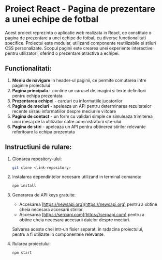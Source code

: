 # Proiect React - Pagina de prezentare a unei echipe de fotbal
Acest proiect reprezinta o aplicatie web realizata in React, ce constituie o pagina de prezentare a unei echipe de fotbal, cu diverse functionalitati specifice. Proiectul este modular, utilizand componente reutilizabile si stiluri CSS personalizate. Scopul paginii este crearea unei experiente interactive pentru utilizatori, oferind o prezentare atractiva a echipei.

## Functionalitati:
1. **Meniu de navigare** in header-ul paginii, ce permite comutarea intre paginile proiectului
2. **Pagina principala** - contine un carusel de imagini si texte definitorii pentru echipa prezentata
3. **Prezentarea echipei** - carduri cu informatiile jucatorilor
4. **Pagina de meciuri** - apeleaza un API pentru determinarea rezultatelor recente si/sau informatiilor despre meciurile viitoare
5. **Pagina de contact** - un form cu validari simple ce simuleaza trimiterea unui mesaj de la utilizator catre administratorii site-ului
6. **Pagina de stiri** - apeleaza un API pentru obtinerea stirilor relevante referitoare la echipa prezentata

## Instructiuni de rulare:
1. Clonarea repository-ului:
   ```bash
   git clone <link-repository>
2. Instalarea dependintelor necesare utilizand in terminal comanda:
   ```bash
   npm install
3. Generarea de API keys gratuite:
   - Accesarea [https://newsapi.org](https://newsapi.org) pentru a obtine cheia necesara accesarii stirilor.
   - Accesarea [https://serpapi.com](https://serpapi.com) pentru a obtine cheia necesara accesarii datelor despre meciuri.

   Salvarea aceste chei intr-un fisier separat, in radacina proiectului, pentru a fi utilizate in componentele relevante.

4. Rularea proiectului:
   ```bash
   npm start
